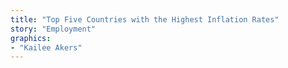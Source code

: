 ```yaml
---
title: "Top Five Countries with the Highest Inflation Rates"
story: "Employment"
graphics:
- "Kailee Akers"
---
```

<div class="divider"></div>
<section class="interactive flourish">
  <div class="flourish-embed" data-src="visualisation/281301"></div><script src="https://public.flourish.studio/resources/embed.js"></script>
</section>
<div class="divider"></div>
